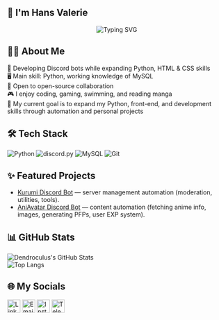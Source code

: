## 👋 I'm Hans Valerie
<p align="center">
  <img src="https://readme-typing-svg.demolab.com?font=Fira+Code,&size=24&pause=1000&color=5865F2&width=460&lines=Turning+ideas+into+automation;Coding+late,+improving+daily;Always+hungry+to+learn+new+stuff" alt="Typing SVG">
</p>

## 🧑‍💻 About Me
🐍 Developing Discord bots while expanding Python, HTML & CSS skills <br>
🖥️ Main skill: Python, working knowledge of MySQL  
🤝 Open to open-source collaboration  
🎮 I enjoy coding, gaming, swimming, and reading manga <br>
🎯 My current goal is to expand my Python, front-end, and development skills through automation and personal projects

## 🛠️ Tech Stack  

<p>
  <img src="https://img.shields.io/badge/Python-3776AB?logo=python&logoColor=fff" alt="Python" />
  <img src="https://img.shields.io/badge/Discord.py-5865F2?logo=discord&logoColor=fff" alt="discord.py" />
  <img src="https://img.shields.io/badge/MySQL-4479A1?logo=mysql&logoColor=fff" alt="MySQL" />
  <img src="https://img.shields.io/badge/Git-F05032?logo=git&logoColor=fff" alt="Git" />
</p>


## ✨ Featured Projects  

- [Kurumi Discord Bot](https://github.com/Dendroculus/kurumi-discord-bot) — server management automation (moderation, utilities, tools).  
- [AniAvatar Discord Bot](https://github.com/Dendroculus/AniAvatar) — content automation (fetching anime info, images, generating PFPs, user EXP system).  



## 📊 GitHub Stats  

![Dendroculus's GitHub Stats](https://github-dendroculus-readme-stats.vercel.app/api?username=Dendroculus&show_icons=true&theme=tokyonight&cache_bust=1)<br>
![Top Langs](https://github-readme-stats.vercel.app/api/top-langs/?username=Dendroculus&layout=compact&theme=tokyonight)  



## 🌐 My Socials
[<img src="https://cdn-icons-png.flaticon.com/512/174/174857.png" alt="LinkedIn" width="30"/>](https://www.linkedin.com/in/hans-valerie/)
[<img src="https://cdn-icons-png.flaticon.com/512/732/732200.png" alt="Email" width="30"/>](mailto:metsuwork@gmail.com)
[<img src="https://cdn-icons-png.flaticon.com/512/2111/2111463.png" alt="Instagram" width="30"/>](https://www.instagram.com/hansv.va/?igsh=MXh5cjBiczltMTQ1Yw%3D%3D#)
[<img src="https://github.com/user-attachments/assets/3eb0ab11-0da8-4559-962e-0b3b07ad4bb3" alt="Telegram" width="30"/>](https://t.me/HansValerie)





